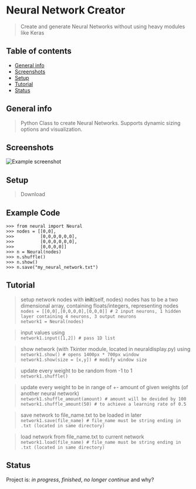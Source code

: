 # Neural Network Creator
> Create and generate Neural Networks without using heavy modules like Keras

## Table of contents
* [General info](#general-info)
* [Screenshots](#screenshots)
* [Setup](#setup)
* [Tutorial](#tutorial)
* [Status](#status)

## General info
> Python Class to create Neural Networks. Supports dynamic sizing options and visualization. 

## Screenshots
![Example screenshot](./img/screenshot.png)

## Setup
> Download 

## Example Code

`>>> from neural import Neural`  
`>>> nodes = [[0,0],`  
`>>>          [0,0,0,0,0,0],`  
`>>>          [0,0,0,0,0,0],`  
`>>>          [0,0,0,0]]`  
`>>> n = Neural(nodes)`  
`>>> n.shuffle()`  
`>>> n.show()`  
`>>> n.save("my_neural_network.txt")`  

## Tutorial

> setup network nodes with __init__(self, nodes)
> nodes has to be a two dimensional array, containing floats/integers, representing nodes  
> `nodes = [[0,0],[0,0,0,0],[0,0,0]] # 2 input neurons, 1 hidden layer containing 4 neurons, 3 output neurons`  
> `network1 = Neural(nodes)`  

> input values using  
> `network1.input([1,2]) # pass 1D list`  

> show network (with Tkinter module, located in neuraldisplay.py) using  
> `network1.show() # opens 1400px * 700px window`  
> `network1.show(size = [x,y]) # modify window size`  

> update every weight to be random from -1 to 1  
> `network1.shuffle()`  

> update every weight to be in range of +- amount of given weights (of another neural network)  
> `network1.shuffle_amount(amount) # amount will be devided by 100`  
> `network1.shuffle_amount(50) # to achieve a learning rate of 0.5`  

> save network to file_name.txt to be loaded in later 
> `network1.save(file_name) # file_name must be string ending in .txt (located in same directory)`  

> load network from file_name.txt to current network  
> `network1.load(file_name) # file_name must be string ending in .txt (located in same directory)`  

## Status
Project is: _in progress_, _finished_, _no longer continue_ and why?


